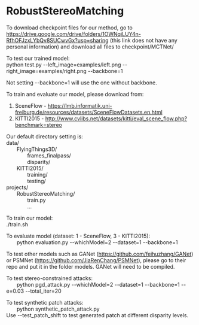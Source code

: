 # RobustStereoMatching
To download checkpoint files for our method, go to https://drive.google.com/drive/folders/1OWNqiLUY4n-RfhOFJzxLYbQv8SUCwvGx?usp=sharing (this link does not have any personal information) and download all files to checkpoint/MCTNet/


To test our trained model:<br />
python test.py --left_image=examples/left.png --right_image=examples/right.png --backbone=1

Not setting --backbone=1 will use the one without backbone.

To train and evaluate our model, please download from:<br />
1. SceneFlow - https://lmb.informatik.uni-freiburg.de/resources/datasets/SceneFlowDatasets.en.html<br />
2. KITTI2015 - http://www.cvlibs.net/datasets/kitti/eval_scene_flow.php?benchmark=stereo

Our default directory setting is:<br />
data/<br />
  FlyingThings3D/<br />
    frames_finalpass/<br />
    disparity/<br />
  KITTI2015/<br />
    training/<br />
    testing/<br />
projects/<br />
  RobustStereoMatching/<br />
    train.py<br />
    ...
    
To train our model:<br />
 ./train.sh
 
To evaluate model (dataset: 1 - SceneFlow, 3 - KITTI2015):<br />
  python evaluation.py --whichModel=2 --dataset=1 --backbone=1
 
To test other models such as GANet (https://github.com/feihuzhang/GANet) or PSMNet (https://github.com/JiaRenChang/PSMNet), please go to their repo and put it in the folder models. GANet will need to be compiled.
 
To test stereo-constrained attacks:<br />
  python pgd_attack.py --whichModel=2 --dataset=1 --backbone=1 --e=0.03 --total_iter=20
 
To test synthetic patch attacks:<br />
  python synthetic_patch_attack.py<br />
Use --test_patch_shift to test generated patch at different disparity levels.
